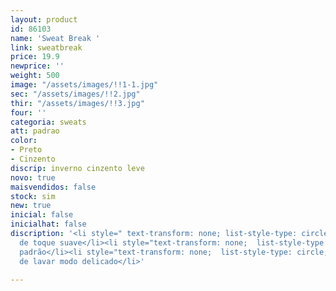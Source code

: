 ```yaml
---
layout: product
id: 86103
name: 'Sweat Break '
link: sweatbreak
price: 19.9
newprice: ''
weight: 500
image: "/assets/images/!!1-1.jpg"
sec: "/assets/images/!!2.jpg"
thir: "/assets/images/!!3.jpg"
four: ''
categoria: sweats
att: padrao
color:
- Preto
- Cinzento
discrip: inverno cinzento leve
novo: true
maisvendidos: false
stock: sim
new: true
inicial: false
inicialhat: false
discription: '<li style=" text-transform: none; list-style-type: circle; ">Tecido
  de toque suave</li><li style="text-transform: none;  list-style-type: circle; ">Sweat
  padrão</li><li style="text-transform: none;  list-style-type: circle; ">Máquina
  de lavar modo delicado</li>'

---
```

